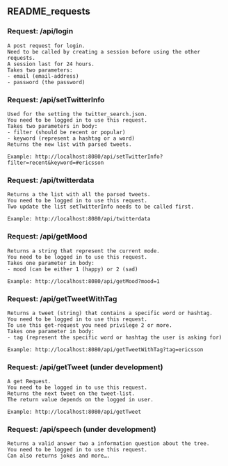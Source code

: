 README_requests
--------------------------------------

### Request: /api/login
```
A post request for login.
Need to be called by creating a session before using the other requests.
A session last for 24 hours.  
Takes two parameters:
- email (email-address)
- password (the password)
```


### Request: /api/setTwitterInfo
```
Used for the setting the twitter_search.json. 
You need to be logged in to use this request. 
Takes two parameters in body:
- filter (should be recent or popular)
- keyword (represent a hashtag or a word)
Returns the new list with parsed tweets. 

Example: http://localhost:8080/api/setTwitterInfo?filter=recent&keyword=#ericsson
```

### Request: /api/twitterdata
```
Returns a the list with all the parsed tweets. 
You need to be logged in to use this request. 
Two update the list setTwitterInfo needs to be called first. 

Example: http://localhost:8080/api/twitterdata
```

### Request: /api/getMood
```
Returns a string that represent the current mode. 
You need to be logged in to use this request. 
Takes one parameter in body:
- mood (can be either 1 (happy) or 2 (sad)

Example: http://localhost:8080/api/getMood?mood=1
```


### Request: /api/getTweetWithTag
```
Returns a tweet (string) that contains a specific word or hashtag. 
You need to be logged in to use this request. 
To use this get-request you need privilege 2 or more. 
Takes one parameter in body:
- tag (represent the specific word or hashtag the user is asking for)

Example: http://localhost:8080/api/getTweetWithTag?tag=ericsson
```


### Request: /api/getTweet (under development)
```
A get Request. 
You need to be logged in to use this request. 
Returns the next tweet on the tweet-list. 
The return value depends on the logged in user. 

Example: http://localhost:8080/api/getTweet
```



### Request: /api/speech (under development)
```
Returns a valid answer two a information question about the tree. 
You need to be logged in to use this request. 
Can also returns jokes and more….
```

